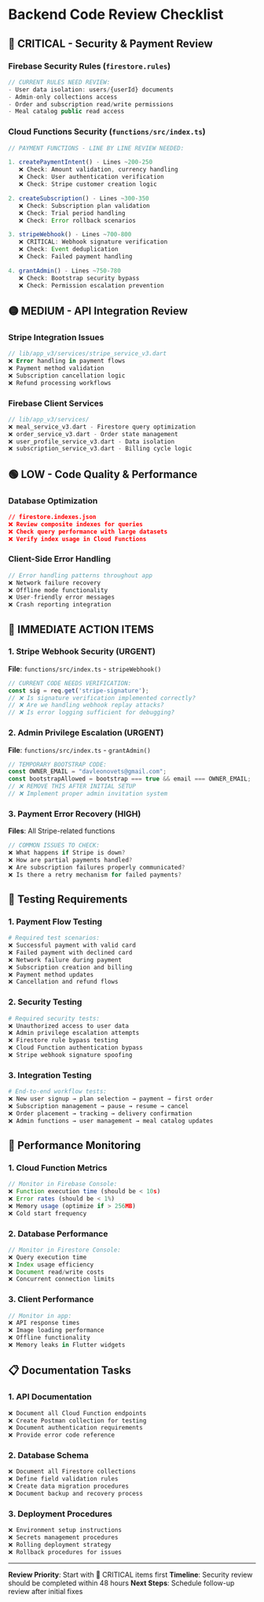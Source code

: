 # Backend Code Review Checklist

## 🔴 CRITICAL - Security & Payment Review

### Firebase Security Rules (`firestore.rules`)
```javascript
// CURRENT RULES NEED REVIEW:
- User data isolation: users/{userId} documents
- Admin-only collections access
- Order and subscription read/write permissions
- Meal catalog public read access
```

### Cloud Functions Security (`functions/src/index.ts`)
```typescript
// PAYMENT FUNCTIONS - LINE BY LINE REVIEW NEEDED:

1. createPaymentIntent() - Lines ~200-250
   ❌ Check: Amount validation, currency handling
   ❌ Check: User authentication verification
   ❌ Check: Stripe customer creation logic

2. createSubscription() - Lines ~300-350  
   ❌ Check: Subscription plan validation
   ❌ Check: Trial period handling
   ❌ Check: Error rollback scenarios

3. stripeWebhook() - Lines ~700-800
   ❌ CRITICAL: Webhook signature verification
   ❌ Check: Event deduplication
   ❌ Check: Failed payment handling

4. grantAdmin() - Lines ~750-780
   ❌ Check: Bootstrap security bypass
   ❌ Check: Permission escalation prevention
```

## 🟡 MEDIUM - API Integration Review

### Stripe Integration Issues
```dart
// lib/app_v3/services/stripe_service_v3.dart
❌ Error handling in payment flows
❌ Payment method validation
❌ Subscription cancellation logic
❌ Refund processing workflows
```

### Firebase Client Services
```dart
// lib/app_v3/services/
❌ meal_service_v3.dart - Firestore query optimization
❌ order_service_v3.dart - Order state management
❌ user_profile_service_v3.dart - Data isolation
❌ subscription_service_v3.dart - Billing cycle logic
```

## 🟢 LOW - Code Quality & Performance

### Database Optimization
```json
// firestore.indexes.json
❌ Review composite indexes for queries
❌ Check query performance with large datasets
❌ Verify index usage in Cloud Functions
```

### Client-Side Error Handling
```dart
// Error handling patterns throughout app
❌ Network failure recovery
❌ Offline mode functionality  
❌ User-friendly error messages
❌ Crash reporting integration
```

## 🚨 IMMEDIATE ACTION ITEMS

### 1. Stripe Webhook Security (URGENT)
**File**: `functions/src/index.ts` - `stripeWebhook()`
```typescript
// CURRENT CODE NEEDS VERIFICATION:
const sig = req.get('stripe-signature');
// ❌ Is signature verification implemented correctly?
// ❌ Are we handling webhook replay attacks?
// ❌ Is error logging sufficient for debugging?
```

### 2. Admin Privilege Escalation (URGENT)  
**File**: `functions/src/index.ts` - `grantAdmin()`
```typescript
// TEMPORARY BOOTSTRAP CODE:
const OWNER_EMAIL = "davleonovets@gmail.com";
const bootstrapAllowed = bootstrap === true && email === OWNER_EMAIL;
// ❌ REMOVE THIS AFTER INITIAL SETUP
// ❌ Implement proper admin invitation system
```

### 3. Payment Error Recovery (HIGH)
**Files**: All Stripe-related functions
```typescript
// COMMON ISSUES TO CHECK:
❌ What happens if Stripe is down?
❌ How are partial payments handled?
❌ Are subscription failures properly communicated?
❌ Is there a retry mechanism for failed payments?
```

## 🔧 Testing Requirements

### 1. Payment Flow Testing
```bash
# Required test scenarios:
❌ Successful payment with valid card
❌ Failed payment with declined card  
❌ Network failure during payment
❌ Subscription creation and billing
❌ Payment method updates
❌ Cancellation and refund flows
```

### 2. Security Testing
```bash
# Required security tests:
❌ Unauthorized access to user data
❌ Admin privilege escalation attempts
❌ Firestore rule bypass testing
❌ Cloud Function authentication bypass
❌ Stripe webhook signature spoofing
```

### 3. Integration Testing
```bash
# End-to-end workflow tests:
❌ New user signup → plan selection → payment → first order
❌ Subscription management → pause → resume → cancel
❌ Order placement → tracking → delivery confirmation
❌ Admin functions → user management → meal catalog updates
```

## 🚀 Performance Monitoring

### 1. Cloud Function Metrics
```javascript
// Monitor in Firebase Console:
❌ Function execution time (should be < 10s)
❌ Error rates (should be < 1%)
❌ Memory usage (optimize if > 256MB)
❌ Cold start frequency
```

### 2. Database Performance
```javascript
// Monitor in Firestore Console:
❌ Query execution time
❌ Index usage efficiency  
❌ Document read/write costs
❌ Concurrent connection limits
```

### 3. Client Performance
```dart
// Monitor in app:
❌ API response times
❌ Image loading performance
❌ Offline functionality
❌ Memory leaks in Flutter widgets
```

## 📋 Documentation Tasks

### 1. API Documentation
```markdown
❌ Document all Cloud Function endpoints
❌ Create Postman collection for testing
❌ Document authentication requirements
❌ Provide error code reference
```

### 2. Database Schema
```markdown  
❌ Document all Firestore collections
❌ Define field validation rules
❌ Create data migration procedures
❌ Document backup and recovery process
```

### 3. Deployment Procedures
```markdown
❌ Environment setup instructions
❌ Secrets management procedures
❌ Rolling deployment strategy
❌ Rollback procedures for issues
```

---

**Review Priority**: Start with 🔴 CRITICAL items first
**Timeline**: Security review should be completed within 48 hours
**Next Steps**: Schedule follow-up review after initial fixes